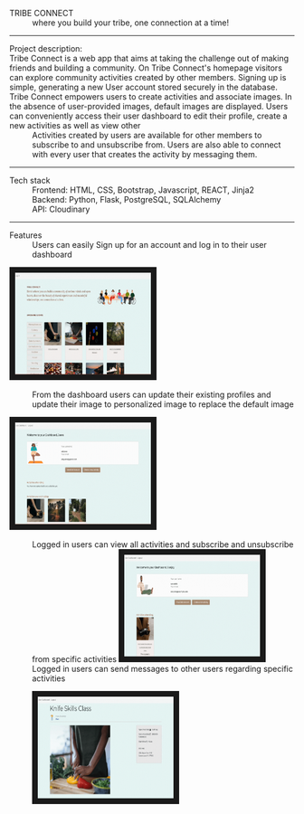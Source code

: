 <dl> 
    <dt>TRIBE CONNECT </dt>
    <dd> where you build your tribe, one connection at a time! </dd>
</dl>

____________________________


<dl> Project description:
    <dt>Tribe Connect is a web app that aims at taking the challenge out of making friends and building a community. 
On Tribe Connect's homepage visitors can explore community activities created by other members. 
Signing up is simple, generating a new User account stored securely in the database. 
Tribe Connect empowers users to create activities and associate images. 
In the absence of user-provided images, default images are displayed.
Users can conveniently access their user dashboard to edit their profile, create a new activities as well as view other</dt>

<dd>Activities created by users are available for other members to subscribe to and unsubscribe from. 
Users are also able to connect with every user that creates the activity by messaging them.</dd>
</dl>

____________________________

<dl> Tech stack

<dd>Frontend: HTML, CSS,  Bootstrap, Javascript, REACT, Jinja2</dd>
<dd>Backend: Python, Flask, PostgreSQL, SQLAlchemy</dd>
<dd>API: Cloudinary</dd>

</dl>

____________________________

<dl>
<dt>Features</dt>

<dd> Users can easily Sign up for an account and log in to their user dashboard </dd>

<img src="/static/gifs/Log_in.gif" 
alt="IMAGE ALT TEXT HERE" width="240" height="180" border="10" /></img>

<dd> From the  dashboard users can update their existing profiles and update their image to personalized image to replace the default image </dd>

<img src="/static/gifs/updateimage.gif" 
alt="IMAGE ALT TEXT HERE" width="240" height="180" border="10" /></img>

<dd> Logged in users can view all activities and subscribe and unsubscribe from specific activities 
<img src="/static/gifs/subscribe.gif" 
alt="IMAGE ALT TEXT HERE" width="240" height="180" border="10" /></img>

<dd> Logged in users can send messages to other users regarding specific activities 

<img src="/static/gifs/messages.gif" 
alt="IMAGE ALT TEXT HERE" width="240" height="180" border="10" /></img>


</dl>